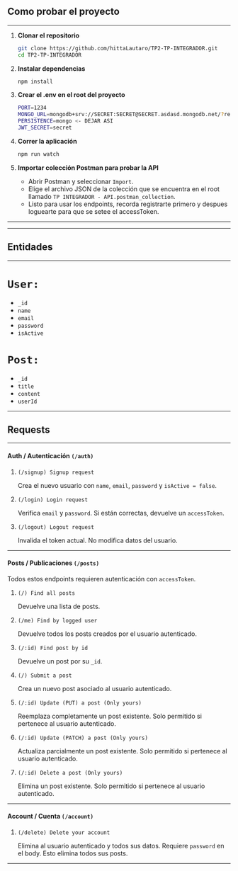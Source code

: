 ## Como probar el proyecto

---

1. **Clonar el repositorio**  
   ```bash
   git clone https://github.com/hittaLautaro/TP2-TP-INTEGRADOR.git
   cd TP2-TP-INTEGRADOR
   ```

2. **Instalar dependencias**  
   ```bash
   npm install
   ```

3. **Crear el .env en el root del proyecto**  
     ```bash
     PORT=1234 
     MONGO_URL=mongodb+srv://SECRET:SECRET@SECRET.asdasd.mongodb.net/?retryWrites=true&w=majority&appName=SECRET
     PERSISTENCE=mongo <- DEJAR ASI
     JWT_SECRET=secret
     ```
     
4. **Correr la aplicación**  
   ```bash
   npm run watch
   ```
   
5. **Importar colección Postman para probar la API**  
   - Abrir Postman y seleccionar `Import`.  
   - Elige el archivo JSON de la colección que se encuentra en el root llamado ``TP INTEGRADOR - API.postman_collection``.  
   - Listo para usar los endpoints, recorda registrarte primero y despues loguearte para que se setee el accessToken.

---

---

## Entidades

---

# `User:`

- `_id`
- `name`
- `email`
- `password`
- `isActive`

# `Post:`

- `_id`
- `title`
- `content`
- `userId`

---

## Requests

---

#### Auth / Autenticación `(/auth)`

1. `(/signup) Signup request`

    Crea el nuevo usuario con `name`, `email`, `password` y `isActive = false`.

2. `(/login) Login request`

    Verifica `email` y `password`. Si están correctas, devuelve un `accessToken`.

3. `(/logout) Logout request`

    Invalida el token actual. No modifica datos del usuario.

---

#### Posts / Publicaciones `(/posts)`

Todos estos endpoints requieren autenticación con `accessToken`.

1. `(/) Find all posts`

    Devuelve una lista de posts.

2. `(/me) Find by logged user`

    Devuelve todos los posts creados por el usuario autenticado.

3. `(/:id) Find post by id`

    Devuelve un post por su `_id`.

4. `(/) Submit a post`

    Crea un nuevo post asociado al usuario autenticado.

5. `(/:id) Update (PUT) a post (Only yours)`

    Reemplaza completamente un post existente. Solo permitido si pertenece al usuario autenticado.

6. `(/:id) Update (PATCH) a post (Only yours)`

    Actualiza parcialmente un post existente. Solo permitido si pertenece al usuario autenticado.

7. `(/:id) Delete a post (Only yours)`

    Elimina un post existente. Solo permitido si pertenece al usuario autenticado.

---

#### Account / Cuenta `(/account)`

1. `(/delete) Delete your account`

    Elimina al usuario autenticado y todos sus datos. Requiere `password` en el body. Esto elimina todos sus posts.

---
